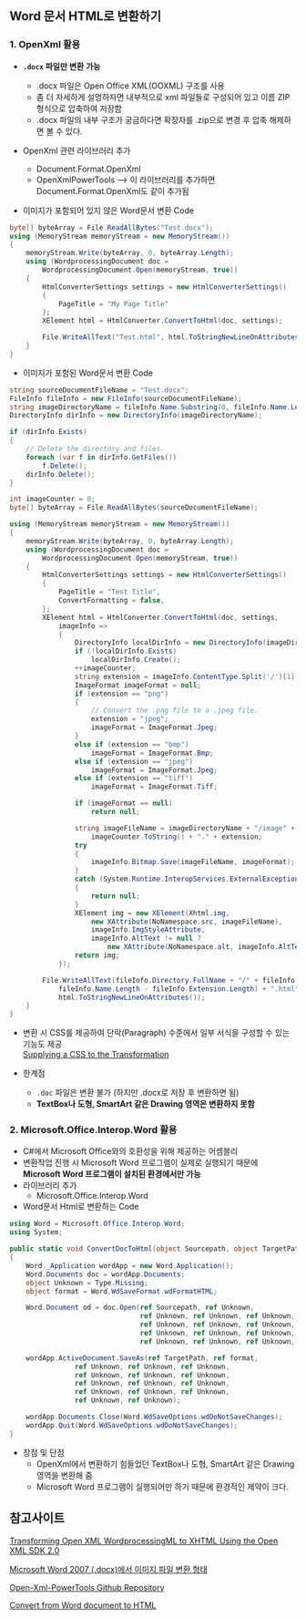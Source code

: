 ## Word 문서 HTML로 변환하기

### 1. OpenXml 활용
- **`.docx` 파일만 변환 가능**
  + .docx 파일은 Open Office XML(OOXML) 구조를 사용
  + 좀 더 자세하게 설명하자면 내부적으로 xml 파일들로 구성되어 있고 이름 ZIP형식으로 압축하여 저장함
  + .docx 파일의 내부 구조가 궁금하다면 확장자를 .zip으로 변경 후 압축 해제하면 볼 수 있다.

- OpenXml 관련 라이브러리 추가
  + Document.Format.OpenXml
  + OpenXmlPowerTools --> 이 라이브러리를 추가하면 Document.Format.OpenXml도 같이 추가됨
  
- 이미지가 포함되어 있지 않은 Word문서 변환 Code
```csharp
byte[] byteArray = File.ReadAllBytes("Test.docx");
using (MemoryStream memoryStream = new MemoryStream())
{
    memoryStream.Write(byteArray, 0, byteArray.Length);
    using (WordprocessingDocument doc =
        WordprocessingDocument.Open(memoryStream, true))
    {
        HtmlConverterSettings settings = new HtmlConverterSettings()
        {
            PageTitle = "My Page Title"
        };
        XElement html = HtmlConverter.ConvertToHtml(doc, settings);        

        File.WriteAllText("Test.html", html.ToStringNewLineOnAttributes());
    }
}
```

- 이미지가 포함된 Word문서 변환 Code
```csharp
string sourceDocumentFileName = "Test.docx";
FileInfo fileInfo = new FileInfo(sourceDocumentFileName);
string imageDirectoryName = fileInfo.Name.Substring(0, fileInfo.Name.Length - fileInfo.Extension.Length) + "_files";
DirectoryInfo dirInfo = new DirectoryInfo(imageDirectoryName);

if (dirInfo.Exists)
{
    // Delete the directory and files.
    foreach (var f in dirInfo.GetFiles())
        f.Delete();
    dirInfo.Delete();
}

int imageCounter = 0;
byte[] byteArray = File.ReadAllBytes(sourceDocumentFileName);

using (MemoryStream memoryStream = new MemoryStream())
{
    memoryStream.Write(byteArray, 0, byteArray.Length);
    using (WordprocessingDocument doc =
        WordprocessingDocument.Open(memoryStream, true))
    {
        HtmlConverterSettings settings = new HtmlConverterSettings()
        {
            PageTitle = "Test Title",
            ConvertFormatting = false,
        };
        XElement html = HtmlConverter.ConvertToHtml(doc, settings,
            imageInfo =>
            {
                DirectoryInfo localDirInfo = new DirectoryInfo(imageDirectoryName);
                if (!localDirInfo.Exists)
                    localDirInfo.Create();
                ++imageCounter;
                string extension = imageInfo.ContentType.Split('/')[1].ToLower();
                ImageFormat imageFormat = null;
                if (extension == "png")
                {
                    // Convert the .png file to a .jpeg file.
                    extension = "jpeg";
                    imageFormat = ImageFormat.Jpeg;
                }
                else if (extension == "bmp")
                    imageFormat = ImageFormat.Bmp;
                else if (extension == "jpeg")
                    imageFormat = ImageFormat.Jpeg;
                else if (extension == "tiff")
                    imageFormat = ImageFormat.Tiff;

                if (imageFormat == null)
                    return null;

                string imageFileName = imageDirectoryName + "/image" +
                    imageCounter.ToString() + "." + extension;
                try
                {
                    imageInfo.Bitmap.Save(imageFileName, imageFormat);
                }
                catch (System.Runtime.InteropServices.ExternalException)
                {
                    return null;
                }
                XElement img = new XElement(Xhtml.img,
                    new XAttribute(NoNamespace.src, imageFileName),
                    imageInfo.ImgStyleAttribute,
                    imageInfo.AltText != null ?
                        new XAttribute(NoNamespace.alt, imageInfo.AltText) : null);
                return img;
            });            

        File.WriteAllText(fileInfo.Directory.FullName + "/" + fileInfo.Name.Substring(0,
            fileInfo.Name.Length - fileInfo.Extension.Length) + ".html",
            html.ToStringNewLineOnAttributes());
    }
}
```
- 변환 시 CSS를 제공하여 단락(Paragraph) 수준에서 일부 서식을 구성할 수 있는 기능도 제공 </br>[Supplying a CSS to the Transformation](https://msdn.microsoft.com/en-us/library/office/ff628051(v=office.14).aspx#Anchor_4)

- 한계점
  - `.doc` 파일은 변환 불가 (하지만 .docx로 저장 후 변환하면 됨)
  - **TextBox나 도형, SmartArt 같은 Drawing 영역은 변환하지 못함**


### 2. Microsoft.Office.Interop.Word 활용
- C#에서 Microsoft Office와의 호환성을 위해 제공하는 어셈블리
- 변환작업 진행 시 Microsoft Word 프로그램이 실제로 실행되기 때문에 **Microsoft Word 프로그램이 설치된 환경에서만 가능**
- 라이브러리 추가
  + Microsoft.Office.Interop.Word
- Word문서 Html로 변환하는 Code
```csharp
using Word = Microsoft.Office.Interop.Word;
using System;

public static void ConvertDocToHtml(object Sourcepath, object TargetPath)
{    
    Word._Application wordApp = new Word.Application();
    Word.Documents doc = wordApp.Documents;
    object Unknown = Type.Missing;
    object format = Word.WdSaveFormat.wdFormatHTML;

    Word.Document od = doc.Open(ref Sourcepath, ref Unknown,
                                ref Unknown, ref Unknown, ref Unknown,
                                ref Unknown, ref Unknown, ref Unknown,
                                ref Unknown, ref Unknown, ref Unknown,
                                ref Unknown, ref Unknown, ref Unknown, ref Unknown);

    wordApp.ActiveDocument.SaveAs(ref TargetPath, ref format,
                ref Unknown, ref Unknown, ref Unknown,
                ref Unknown, ref Unknown, ref Unknown,
                ref Unknown, ref Unknown, ref Unknown,
                ref Unknown, ref Unknown, ref Unknown,
                ref Unknown, ref Unknown);

    wordApp.Documents.Close(Word.WdSaveOptions.wdDoNotSaveChanges);
    wordApp.Quit(Word.WdSaveOptions.wdDoNotSaveChanges);
}
```
- 장점 및 단점
  + OpenXml에서 변환하기 힘들었던 TextBox나 도형, SmartArt 같은 Drawing 영역을 변환해 줌
  + Microsoft Word 프로그램이 실행되어만 하기 때문에 환경적인 제약이 크다.


## 참고사이트
[Transforming Open XML WordprocessingML to XHTML Using the Open XML SDK 2.0](https://msdn.microsoft.com/en-us/library/office/ff628051(v=office.14).aspx)

[Microsoft Word 2007 (.docx)에서 이미지 파일 변환 형태](http://forensic-proof.com/archives/325)

[Open-Xml-PowerTools Github Repository](https://github.com/OfficeDev/Open-Xml-PowerTools)

[Convert from Word document to HTML](https://stackoverflow.com/questions/2266097/convert-from-word-document-to-html)